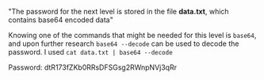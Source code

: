 "The password for the next level is stored in the file **data.txt**, which contains base64 encoded data"

Knowing one of the commands that might be needed for this level is `base64`, and upon further research `base64 --decode` can be used to decode the password. I used `cat data.txt | base64 --decode`

Password: dtR173fZKb0RRsDFSGsg2RWnpNVj3qRr